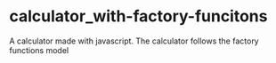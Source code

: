 # calculator_with-factory-funcitons
 A calculator made with javascript. The calculator follows the factory functions model
